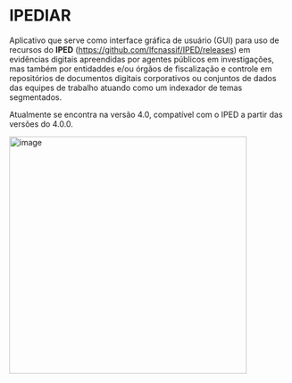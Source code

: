 # IPEDIAR

Aplicativo que serve como interface gráfica de usuário (GUI) para uso de recursos do **IPED** (https://github.com/lfcnassif/IPED/releases) em evidências digitais apreendidas por agentes públicos em investigações, mas também por entidaddes e/ou órgãos de fiscalização e controle em repositórios de documentos digitais corporativos ou conjuntos de dados das equipes de trabalho atuando como um indexador de temas segmentados.

Atualmente se encontra na versão 4.0, compatível com o IPED a partir das versões do 4.0.0.
 
<img width="425" alt="image" src="https://user-images.githubusercontent.com/5096974/179475641-8f55bc61-3aa8-4ce9-8f68-531e1c2178a7.png">

